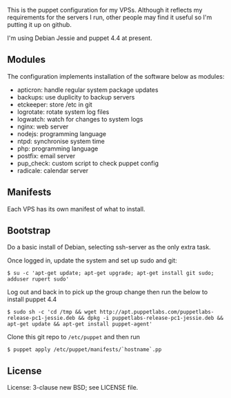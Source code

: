 This is the puppet configuration for my VPSs. Although it reflects my requirements for the servers I run, other people may find it useful so I'm putting it up on github.

I'm using Debian Jessie and puppet 4.4 at present.

## Modules

The configuration implements installation of the software below as modules:

* apticron: handle regular system package updates
* backups: use duplicity to backup servers
* etckeeper: store /etc in git
* logrotate: rotate system log files
* logwatch: watch for changes to system logs
* nginx: web server
* nodejs: programming language
* ntpd: synchronise system time
* php: programming language
* postfix: email server
* pup_check: custom script to check puppet config
* radicale: calendar server

## Manifests

Each VPS has its own manifest of what to install.

## Bootstrap

Do a basic install of Debian, selecting ssh-server as the only extra task.

Once logged in, update the system and set up sudo and git:

```
$ su -c 'apt-get update; apt-get upgrade; apt-get install git sudo; adduser rupert sudo'
```

Log out and back in to pick up the group change then run the below to install puppet 4.4

```
$ sudo sh -c 'cd /tmp && wget http://apt.puppetlabs.com/puppetlabs-release-pc1-jessie.deb && dpkg -i puppetlabs-release-pc1-jessie.deb && apt-get update && apt-get install puppet-agent'
```

Clone this git repo to `/etc/puppet` and then run

```
$ puppet apply /etc/puppet/manifests/`hostname`.pp
```

## License

License: 3-clause new BSD; see LICENSE file.
